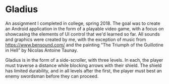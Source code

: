 # Gladius
An assignment I completed in college, spring 2018. The goal was to create an Android application in the form of a playable video game, with a focus on showcasing the elements of UI control that we'd learned so far. All sounds and graphics were created by me, with the exception of music from https://www.bensound.com/ and the painting “The Triumph of the Guillotine in Hell” by Nicolas Antoine Taunay.

Gladius is in the form of a side-scroller, with three levels. In each, the player must traverse a distance while blocking arrows with their shield. The shield has limited durability, and in all levels after the first, the player must best an enemy swordsman before they can proceed.
